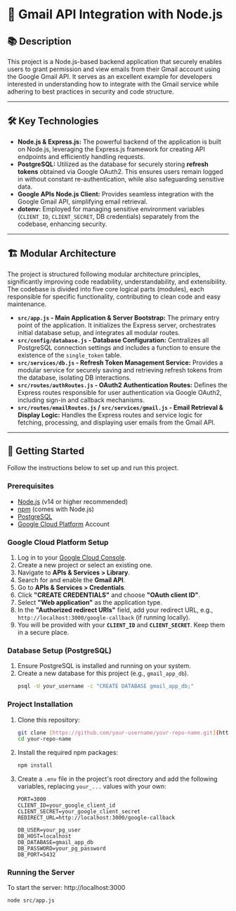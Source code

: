 # 📨 Gmail API Integration with Node.js

## 📚 Description

This project is a Node.js-based backend application that securely enables users to grant permission and view emails from their Gmail account using the Google Gmail API. It serves as an excellent example for developers interested in understanding how to integrate with the Gmail service while adhering to best practices in security and code structure.

---

## 🛠️ Key Technologies

* **Node.js & Express.js:** The powerful backend of the application is built on Node.js, leveraging the Express.js framework for creating API endpoints and efficiently handling requests.
* **PostgreSQL:** Utilized as the database for securely storing **refresh tokens** obtained via Google OAuth2. This ensures users remain logged in without constant re-authentication, while also safeguarding sensitive data.
* **Google APIs Node.js Client:** Provides seamless integration with the Google Gmail API, simplifying email retrieval.
* **dotenv:** Employed for managing sensitive environment variables (`CLIENT_ID`, `CLIENT_SECRET`, DB credentials) separately from the codebase, enhancing security.

---

## 🏗️ Modular Architecture

The project is structured following modular architecture principles, significantly improving code readability, understandability, and extensibility. The codebase is divided into five core logical parts (modules), each responsible for specific functionality, contributing to clean code and easy maintenance.

* **`src/app.js` - Main Application & Server Bootstrap:** The primary entry point of the application. It initializes the Express server, orchestrates initial database setup, and integrates all modular routes.
* **`src/config/database.js` - Database Configuration:** Centralizes all PostgreSQL connection settings and includes a function to ensure the existence of the `single_token` table.
* **`src/services/db.js` - Refresh Token Management Service:** Provides a modular service for securely saving and retrieving refresh tokens from the database, isolating DB interactions.
* **`src/routes/authRoutes.js` - OAuth2 Authentication Routes:** Defines the Express routes responsible for user authentication via Google OAuth2, including sign-in and callback mechanisms.
* **`src/routes/emailRoutes.js` / `src/services/gmail.js` - Email Retrieval & Display Logic:** Handles the Express routes and service logic for fetching, processing, and displaying user emails from the Gmail API.

---

## 🚀 Getting Started

Follow the instructions below to set up and run this project.

### Prerequisites

* [Node.js](https://nodejs.org/) (v14 or higher recommended)
* [npm](https://www.npmjs.com/) (comes with Node.js)
* [PostgreSQL](https://www.postgresql.org/download/)
* [Google Cloud Platform](https://cloud.google.com/) Account

### Google Cloud Platform Setup

1.  Log in to your [Google Cloud Console](https://console.cloud.google.com/).
2.  Create a new project or select an existing one.
3.  Navigate to **APIs & Services > Library**.
4.  Search for and enable the **Gmail API**.
5.  Go to **APIs & Services > Credentials**.
6.  Click **"CREATE CREDENTIALS"** and choose **"OAuth client ID"**.
7.  Select **"Web application"** as the application type.
8.  In the **"Authorized redirect URIs"** field, add your redirect URL, e.g., `http://localhost:3000/google-callback` (if running locally).
9.  You will be provided with your **`CLIENT_ID`** and **`CLIENT_SECRET`**. Keep them in a secure place.

### Database Setup (PostgreSQL)

1.  Ensure PostgreSQL is installed and running on your system.
2.  Create a new database for this project (e.g., `gmail_app_db`).
    ```bash
    psql -U your_username -c "CREATE DATABASE gmail_app_db;"
    ```

### Project Installation

1.  Clone this repository:
    ```bash
    git clone [https://github.com/your-username/your-repo-name.git](https://github.com/your-username/your-repo-name.git)
    cd your-repo-name
    ```
2.  Install the required npm packages:
    ```bash
    npm install
    ```
3.  Create a `.env` file in the project's root directory and add the following variables, replacing `your_...` values with your own:
    ```env
    PORT=3000
    CLIENT_ID=your_google_client_id
    CLIENT_SECRET=your_google_client_secret
    REDIRECT_URL=http://localhost:3000/google-callback

    DB_USER=your_pg_user
    DB_HOST=localhost
    DB_DATABASE=gmail_app_db
    DB_PASSWORD=your_pg_password
    DB_PORT=5432
    ```

### Running the Server

To start the server: http://localhost:3000

```bash
node src/app.js

